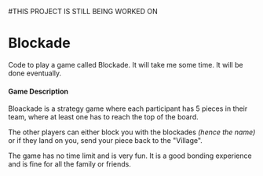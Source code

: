 #THIS PROJECT IS STILL BEING WORKED ON


# Blockade
Code to play a game called Blockade. It will take me some time. It will be done eventually.

#### Game Description

Bloackade is a strategy game where each participant has 5 pieces in their team, where at least one has to reach the top of the board. 

The other players can either block you with the blockades *(hence the name)* or if they land on you, send your piece back to the "Village". 

The game has no time limit and is very fun. It is a good bonding experience and is fine for all the family or friends. 


